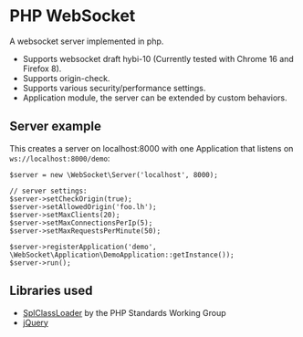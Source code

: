 PHP WebSocket
=============
A websocket server implemented in php.

- Supports websocket draft hybi-10 (Currently tested with Chrome 16 and Firefox 8).
- Supports origin-check.
- Supports various security/performance settings.
- Application module, the server can be extended by custom behaviors.

## Server example

This creates a server on localhost:8000 with one Application that listens on `ws://localhost:8000/demo`:

	$server = new \WebSocket\Server('localhost', 8000);

	// server settings:	
	$server->setCheckOrigin(true);
	$server->setAllowedOrigin('foo.lh');
	$server->setMaxClients(20);
	$server->setMaxConnectionsPerIp(5);
	$server->setMaxRequestsPerMinute(50);

	$server->registerApplication('demo', \WebSocket\Application\DemoApplication::getInstance());
	$server->run();

## Libraries used

- [SplClassLoader](http://gist.github.com/221634) by the PHP Standards Working Group
- [jQuery](http://jquery.com/)